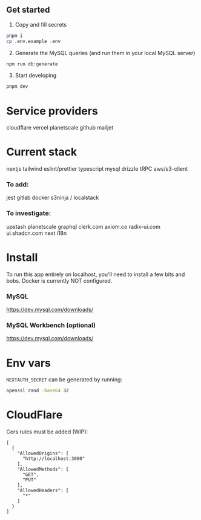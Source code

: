 ## Get started

1. Copy and fill secrets

```bash
pnpm i
cp .env.example .env
```

2. Generate the MySQL queries (and run them in your local MySQL server)

```bash
npm run db:generate
```

3. Start developing

```bash
pnpm dev
```

# Service providers

cloudflare
vercel
planetscale
github
mailjet

# Current stack

nextjs
tailwind
eslint/prettier
typescript
mysql
drizzle
tRPC
aws/s3-client

### To add:

jest
gitlab
docker
s3ninja / localstack

### To investigate:

upstash
planetscale
graphql
clerk.com
axiom.co
radix-ui.com
ui.shadcn.com
next i18n

# Install

To run this app entirely on localhost, you'll need to install a few bits and bobs. Docker is currently NOT configured.

### MySQL

https://dev.mysql.com/downloads/

### MySQL Workbench (optional)

https://dev.mysql.com/downloads/

# Env vars

`NEXTAUTH_SECRET` can be generated by running:

```bash
openssl rand -base64 32
```

# CloudFlare

Cors rules must be added (WIP):

```
[
  {
    "AllowedOrigins": [
      "http://localhost:3000"
    ],
    "AllowedMethods": [
      "GET",
      "PUT"
    ],
    "AllowedHeaders": [
      "*"
    ]
  }
]
```
